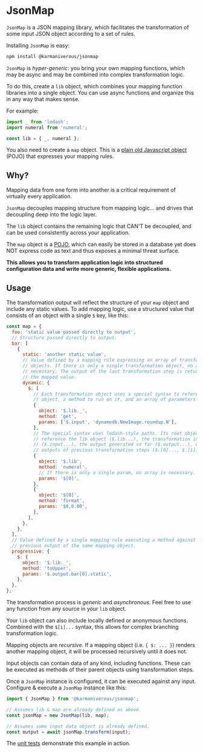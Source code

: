 # JsonMap

`JsonMap` is a JSON mapping library, which facilitates the transformation of some input JSON object according to a set of rules.

Installing `JsonMap` is easy:

```bash
npm install @karmaniverous/jsonmap
```

`JsonMap` is _hyper-generic_: you bring your own mapping functions, which may be async and may be combined into complex transformation logic.

To do this, create a `lib` object, which combines your mapping function libraries into a single object. You can use async functions and organize this in any way that makes sense.

For example:

```js
import _ from 'lodash';
import numeral from 'numeral';

const lib = { _, numeral };
```

You also need to create a `map` object. This is a [plain old Javascript object](https://masteringjs.io/tutorials/fundamentals/pojo) (POJO) that expresses your mapping rules.

## Why?

Mapping data from one form into another is a critical requirement of virtually every application.

`JsonMap` decouples mapping structure from mapping logic... and drives that decoupling deep into the logic layer.

The `lib` object contains the remaining logic that CAN'T be decoupled, and can be used consistently across your application.

The `map` object is a [POJO](https://masteringjs.io/tutorials/fundamentals/pojo), which can easily be stored in a database yet does NOT express code as text and thus exposes a minimal threat surface.

**This allows you to transform application logic into structured configuration data and write more generic, flexible applications.**

## Usage

The transformation output will reflect the structure of your `map` object and include any static values. To add mapping logic, use a structured value that consists of an object with a single `$` key, like this:

```js
const map = {
  foo: 'static value passed directly to output',
  // Structure passed directly to output.
  bar: [
    {
      static: 'another static value',
      // Value defined by a mapping rule expressing an array of transformation
      // objects. If there is only a single transformation object, no array is
      // necessary. The output of the last transformation step is returned as
      // the mapped value.
      dynamic: {
        $: [
          // Each transformation object uses a special syntax to reference an
          // object, a method to run on it, and an array of parameters to pass.
          {
            object: '$.lib._',
            method: 'get',
            params: ['$.input', 'dynamodb.NewImage.roundup.N'],
          },
          // The special syntax uses lodash-style paths. Its root object can
          // reference the lib object ($.lib...), the transformation input
          // ($.input...), the output generated so far ($.output...), or the
          // outputs of previous transformation steps ($.[0]..., $.[1]...).
          {
            object: '$.lib',
            method: 'numeral',
            // If there is only a single param, no array is necessary.
            params: '$[0]',
          },
          {
            object: '$[0]',
            method: 'format',
            params: '$0,0.00',
          },
        ],
      },
    },
  ],
  // Value defined by a single mapping rule executing a method against a
  // previous output of the same mapping object.
  progressive: {
    $: {
      object: '$.lib._',
      method: 'toUpper',
      params: '$.output.bar[0].static',
    },
  },
};
```

The transformation process is _generic_ and _asynchronous_. Feel free to use any function from any source in your `lib` object.

Your `lib` object can also include locally defined or anonymous functions. Combined with the `$[i]...` syntax, this allows for complex branching transformation logic.

Mapping objects are _recursive_. If a mapping object (i.e. `{ $: ... }`) renders another mapping object, it will be processed recursively until it does not.

Input objects can contain data of any kind, including functions. These can be executed as methods of their parent objects using transformation steps.

Once a `JsonMap` instance is configured, it can be executed against any input. Configure & execute a `JsonMap` instance like this:

```js
import { JsonMap } from '@karmaniverous/jsonmap';

// Assumes lib & map are already defined as above.
const jsonMap = new JsonMap(lib, map);

// Assumes some input data object is already defined.
const output = await jsonMap.transform(input);
```

The [unit tests](https://github.com/karmaniverous/jsonmap/blob/main/lib/JsonMap/JsonMap.test.js) demonstrate this example in action.
